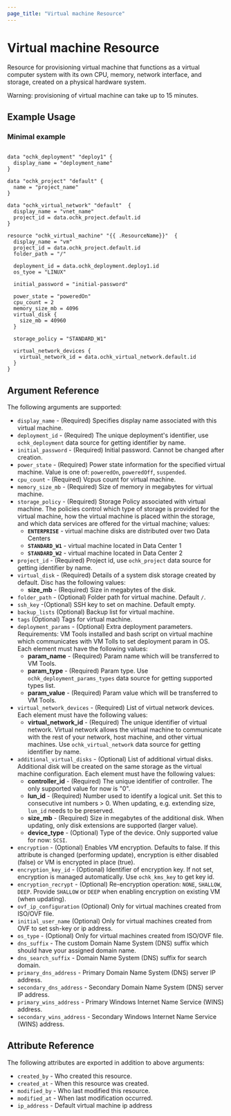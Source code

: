 ```yaml
---
page_title: "Virtual machine Resource"
---
```


# Virtual machine Resource

Resource for provisioning virtual machine that functions as a virtual computer system with its own CPU, memory, network interface, and storage, created on a physical hardware system. 

Warning: provisioning of virtual machine can take up to 15 minutes. 

## Example Usage

### Minimal example

```hcl

data "ochk_deployment" "deploy1" {
  display_name = "deployment_name"
}

data "ochk_project" "default" {
  name = "project_name"
}

data "ochk_virtual_network" "default"  {
  display_name = "vnet_name"
  project_id = data.ochk_project.default.id
}

resource "ochk_virtual_machine" "{{ .ResourceName}}"  {
  display_name = "vm"
  project_id = data.ochk_project.default.id
  folder_path = "/"

  deployment_id = data.ochk_deployment.deploy1.id
  os_tyoe = "LINUX"

  initial_password = "initial-password"

  power_state = "poweredOn"
  cpu_count = 2
  memory_size_mb = 4096
  virtual_disk {
    size_mb = 40960
  }
          
  storage_policy = "STANDARD_W1"
  
  virtual_network_devices {
    virtual_network_id = data.ochk_virtual_network.default.id
  }
}
```

## Argument Reference

The following arguments are supported:

* `display_name` - (Required) Specifies display name associated with this virtual machine. 
* `deployment_id` - (Required) The unique deployment's identifier, use `ochk_deployment` data source for getting identifier by name.
* `initial_password` - (Required) Initial password. Cannot be changed after creation.
* `power_state` - (Required) Power state information for the specified virtual machine. Value is one of: `poweredOn`, `poweredOff`, `suspended`. 
* `cpu_count` - (Required) Vcpus count for virtual machine.
* `memory_size_mb` - (Required) Size of memory in megabytes for virtual machine.
* `storage_policy` - (Required) Storage Policy associated with virtual machine. The policies control which type of storage is provided for the virtual machine, how the virtual machine is placed within the storage, and which data services are offered for the virtual machine; values: 
  * **`ENTERPRISE`** - virtual machine disks are distributed over two Data Centers
  * **`STANDARD_W1`** - virtual machine located in Data Center 1 
  * **`STANDARD_W2`** - virtual machine located in Data Center 2 
* `project_id` - (Required) Project id, use `ochk_project` data source for getting identifier by name.
* `virtual_disk` - (Required) Details of a system disk storage created by default. Disc has the following values:
  * **size_mb** - (Required) Size in megabytes of the disk.
* `folder_path` - (Optional) Folder path for virtual machine. Default `/`.
* `ssh_key` -(Optional) SSH key to set on machine. Default empty.
* `backup_lists` (Optional) Backup list for virtual machine.
* `tags` (Optional) Tags for virtual machine.
* `deployment_params` - (Optional) Extra deployment parameters. Requirements: VM Tools installed and bash script on virtual machine which communicates with VM Tolls to set deployment param in OS. Each element must have the following values:
    * **param_name** - (Required) Param name which will be transferred to VM Tools.
    * **param_type** - (Required) Param type. Use `ochk_deployment_params_types` data source for getting supported types list.
    * **param_value** - (Required) Param value which will be transferred to VM Tools.
* `virtual_network_devices` - (Required) List of virtual network devices. Each element must have the following values:
    * **virtual_network_id** - (Required) The unique identifier of virtual network. Virtual network allows the virtual machine to communicate with the rest of your network, host machine, and other virtual machines. Use `ochk_virtual_network` data source for getting identifier by name.
* `additional_virtual_disks` - (Optional) List of additional virtual disks. Additional disk will be created on the same storage as the virtual machine configuration. Each element must have the following values: 
    * **controller_id** - (Required) The unique identifier of controller. The only supported value for now is "0".
    * **lun_id** - (Required) Number used to identify a logical unit. Set this to consecutive int numbers > 0. When updating, e.g. extending size, `lun_id` needs to be preserved.
    * **size_mb** - (Required) Size in megabytes of the additional disk. When updating, only disk extensions are supported (larger value).
    * **device_type** - (Optional) Type of the device. Only supported value for now: `SCSI`. 
* `encryption` - (Optional) Enables VM encryption. Defaults to false. If this attribute is changed (performing update), encryption is either disabled (false) or VM is encrypted in place (true).  
* `encryption_key_id` - (Optional) Identifier of encryption key. If not set, encryption is managed automatically. Use `ochk_kms_key` to get key id.  
* `encryption_recrypt` - (Optional) Re-encryption operation: `NONE`, `SHALLOW`, `DEEP`. Provide `SHALLOW` or `DEEP` when enabling encryption on existing VM (when updating).                                                                                                          
* `ovf_ip_configuration` (Optional) Only for virtual machines created from ISO/OVF file.
* `initial_user_name` (Optional) Only for virtual machines created from OVF to set ssh-key or ip address.
* `os_type` - (Optional) Only for virtual machines created from ISO/OVF file.
* `dns_suffix` - The custom Domain Name System (DNS) suffix which should have your assigned domain name.
* `dns_search_suffix` - Domain Name System (DNS) suffix for search domain.
* `primary_dns_address` - Primary Domain Name System (DNS) server IP address.
* `secondary_dns_address` - Secondary Domain Name System (DNS) server IP address.
* `primary_wins_address` - Primary Windows Internet Name Service (WINS) address.
* `secondary_wins_address` - Secondary Windows Internet Name Service (WINS) address.

## Attribute Reference

The following attributes are exported in addition to above arguments:
* `created_by` - Who created this resource.
* `created_at` - When this resource was created.
* `modified_by` - Who last modified this resource. 
* `modified_at` - When last modification occurred.  
* `ip_address` - Default virtual machine ip address


